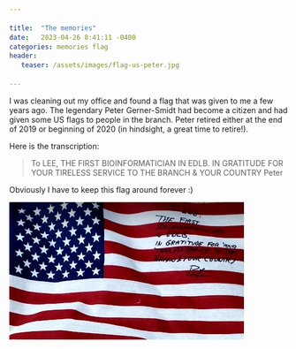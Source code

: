 ```yaml
---

title:  "The memories"
date:   2023-04-26 8:41:11 -0400
categories: memories flag
header:
   teaser: /assets/images/flag-us-peter.jpg

---
```


I was cleaning out my office and found a flag that was given to me a few years ago.
The legendary Peter Gerner-Smidt had become a citizen and had given some US flags to people in the branch.
Peter retired either at the end of 2019 or beginning of 2020
(in hindsight, a great time to retire!).

Here is the transcription:
> To LEE,
> THE FIRST BIOINFORMATICIAN IN EDLB.
> IN GRATITUDE FOR YOUR TIRELESS SERVICE TO THE BRANCH & YOUR COUNTRY
> Peter

Obviously I have to keep this flag around forever :)

![Signed flag from Peter Gerner-Smidt](/assets/images/flag-us-peter.jpg)

